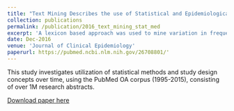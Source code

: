 ```yaml
---
title: "Text Mining Describes the use of Statistical and Epidemiological Methods in Published Medical Research."
collection: publications
permalink: /publication/2016_text_mining_stat_med
excerpt: 'A lexicon based approach was used to mine variation in frequency of occurrence of statistical methods and study design concepts from 1995-2015.'
date: Dec-2016
venue: 'Journal of Clinical Epidemiology'
paperurl: https://pubmed.ncbi.nlm.nih.gov/26708801/'
---
```


This study investigates utilization of statistical methods and study design concepts over time, using the PubMed OA corpus (1995-2015), consisting of over 1M research abstracts. 

[Download paper here](https://pubmed.ncbi.nlm.nih.gov/26708801/)
